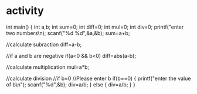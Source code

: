 # activity
int main()
{
  int a,b;
  int sum=0;
  int diff=0;
  int mul=0;
  int div=0;
  printf("enter two numbers\n);
  scanf("%d %d",&a,&b);
  sum=a+b;

  //calculate subraction
  diff=a-b;


  //if a and b are negative
  if(a<0 && b<0)
  diff=abs(a-b);


  //calculate multiplication
  mul=a*b;

  //calculate division
  //if b=0
  //Please enter b
  if(b==0)
  {
    printf("enter the value of b\n");
    scanf("%d",&b);
    div=a/b;
   }
   else
   {
    div=a/b;
   }
  }
    
    
